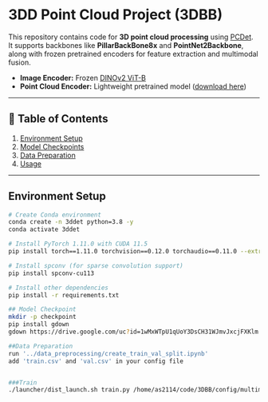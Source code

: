 # 3DD Point Cloud Project (3DBB)

This repository contains code for **3D point cloud processing** using [PCDet](https://github.com/open-mmlab/OpenPCDet).  
It supports backbones like **PillarBackBone8x** and **PointNet2Backbone**, along with frozen pretrained encoders for feature extraction and multimodal fusion.  

- **Image Encoder:** Frozen [DINOv2 ViT-B](https://arxiv.org/abs/2304.07193)  
- **Point Cloud Encoder:** Lightweight pretrained model ([download here](https://drive.google.com/file/d/1wMxWTpU1qUoY3DsCH31WJmvJxcjFXKlm/view?usp=sharing))  

---

## 📑 Table of Contents
1. [Environment Setup](#environment-setup) 
2. [Model Checkpoints](#model-checkpoints)  
3. [Data Preparation](#data-preparation)  
6. [Usage](#6️⃣-usage)  

---

## Environment Setup

```bash
# Create Conda environment
conda create -n 3ddet python=3.8 -y
conda activate 3ddet

# Install PyTorch 1.11.0 with CUDA 11.5
pip install torch==1.11.0 torchvision==0.12.0 torchaudio==0.11.0 --extra-index-url https://download.pytorch.org/whl/cu115

# Install spconv (for sparse convolution support)
pip install spconv-cu113

# Install other dependencies
pip install -r requirements.txt

## Model Checkpoint
mkdir -p checkpoint
pip install gdown
gdown https://drive.google.com/uc?id=1wMxWTpU1qUoY3DsCH31WJmvJxcjFXKlm -O checkpoint/pointpillar_gdrive.pth

##Data Preparation
run '../data_preprocessing/create_train_val_split.ipynb'
add 'train.csv' and 'val.csv' in your config file


###Train
./launcher/dist_launch.sh train.py /home/as2114/code/3DBB/config/multimodal.yaml 1


